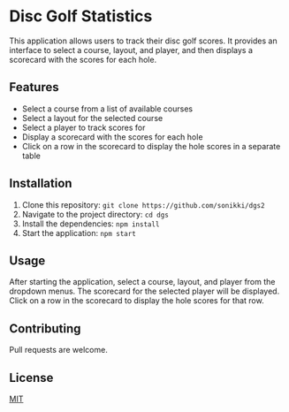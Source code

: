 # Disc Golf Statistics

This application allows users to track their disc golf scores. It provides an interface to select a course, layout, and player, and then displays a scorecard with the scores for each hole.

## Features

- Select a course from a list of available courses
- Select a layout for the selected course
- Select a player to track scores for
- Display a scorecard with the scores for each hole
- Click on a row in the scorecard to display the hole scores in a separate table

## Installation

1. Clone this repository: `git clone https://github.com/sonikki/dgs2`
2. Navigate to the project directory: `cd dgs`
3. Install the dependencies: `npm install`
4. Start the application: `npm start`

## Usage

After starting the application, select a course, layout, and player from the dropdown menus. The scorecard for the selected player will be displayed. Click on a row in the scorecard to display the hole scores for that row.

## Contributing

Pull requests are welcome.

## License

[MIT](https://choosealicense.com/licenses/mit/)
